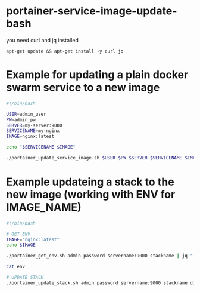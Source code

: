 # portainer-service-image-update-bash

you need curl and jq installed
```
apt-get update && apt-get install -y curl jq
```

# Example for updating a plain docker swarm service to a new image
```bash
#!/bin/bash

USER=admin_user
PW=admin_pw
SERVER=my-server:9000
SERVICENAME=my-nginx
IMAGE=nginx:latest

echo "$SERVICENAME $IMAGE"

./portainer_update_service_image.sh $USER $PW $SERVER $SERVICENAME $IMAGE
```

# Example updateing a stack to the new image (working with ENV for IMAGE_NAME)
```bash
#!/bin/bash

# GET ENV
IMAGE="nginx:latest"
echo $IMAGE

./portainer_get_env.sh admin password servername:9000 stackname | jq "(.[] | select(.name == \"SERVICE_IMAGE\") | .value) |= \"$IMAGE\"" > env

cat env

# UPDATE STACK
./portainer_update_stack.sh admin password servername:9000 stackname dir/docker-compose.yml true env
```
